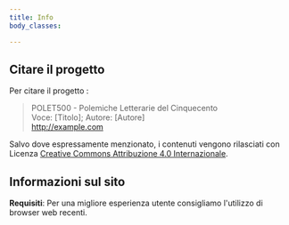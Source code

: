 ```yaml
---
title: Info
body_classes: 

---
```


## Citare il progetto

Per citare il progetto : 
>POLET500 - Polemiche Letterarie del Cinquecento <br>
>Voce: [Titolo]; Autore: [Autore]<br>
>http://example.com

Salvo dove espressamente menzionato, i contenuti vengono rilasciati con  Licenza <a rel="license" href="http://creativecommons.org/licenses/by/4.0/">Creative Commons Attribuzione 4.0 Internazionale</a>.

## Informazioni sul sito


**Requisiti**: Per una migliore esperienza utente consigliamo l'utilizzo di browser web recenti.


           